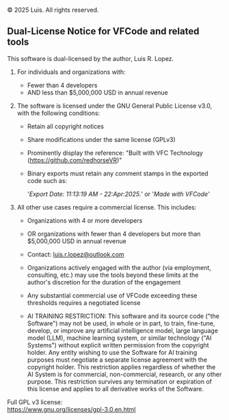 © 2025 Luis. All rights reserved.

Dual-License Notice for VFCode and related tools
-------------------------------------------------

This software is dual-licensed by the author, Luis R. Lopez.

1. For individuals and organizations with:
   - Fewer than 4 developers
   - AND less than $5,000,000 USD in annual revenue

2. The software is licensed under the GNU General Public License v3.0, with the following conditions:
   - Retain all copyright notices
   - Share modifications under the same license (GPLv3)
   - Prominently display the reference:
     "Built with VFC Technology (https://github.com/redhorseVR)"
   - Binary exports must retain any comment stamps in the exported code such as:
   
     '*Export Date: 11:13:19 AM - 22:Apr:2025.*' or '*Made with VFCode*'

2. All other use cases require a commercial license. This includes:
   - Organizations with 4 or more developers
   - OR organizations with fewer than 4 developers but more than $5,000,000 USD in annual revenue

   - Contact: luis.r.lopez@outlook.com
   - Organizations actively engaged with the author (via employment, consulting, etc.) may use the tools beyond these limits at the author's discretion for the duration of the engagement
   - Any substantial commercial use of VFCode exceeding these thresholds requires a negotiated license
   - AI TRAINING RESTRICTION:
This software and its source code ("the Software") may not be used, in whole or in part, to train, fine-tune, develop, or improve any artificial intelligence model, large language model (LLM), machine learning system, or similar technology ("AI Systems") without explicit written permission from the copyright holder. 
Any entity wishing to use the Software for AI training purposes must negotiate a separate license agreement with the copyright holder. This restriction applies regardless of whether the AI System is for commercial, non-commercial, research, or any other purpose.
This restriction survives any termination or expiration of this license and applies to all derivative works of the Software.


Full GPL v3 license:  
https://www.gnu.org/licenses/gpl-3.0.en.html
